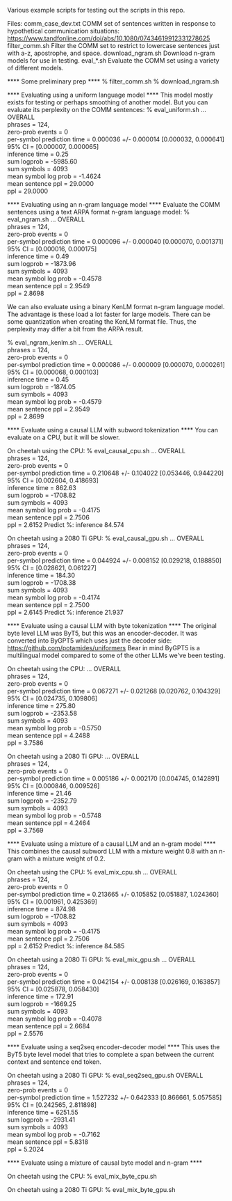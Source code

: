 Various example scripts for testing out the scripts in this repo.

Files:
    comm_case_dev.txt           COMM set of sentences written in response to hypothetical communication situations: https://www.tandfonline.com/doi/abs/10.1080/07434619912331278625
    filter_comm.sh              Filter the COMM set to restrict to lowercase sentences just with a-z, apostrophe, and space.
    download_ngram.sh           Download n-gram models for use in testing.
    eval_*.sh                   Evaluate the COMM set using a variety of different models.

**** Some preliminary prep ****
% filter_comm.sh
% download_ngram.sh

**** Evaluating using a uniform language model ****
This model mostly exists for testing or perhaps smoothing of another model.
But you can evaluate its perplexity on the COMM sentences:
% eval_uniform.sh
...
OVERALL         
phrases = 124,         
zero-prob events = 0         
per-symbol prediction time = 0.000036 +/- 0.000014 [0.000032, 0.000641]         
95% CI = [0.000007, 0.000065]         
inference time = 0.25        
sum logprob = -5985.60         
sum symbols = 4093         
mean symbol log prob = -1.4624         
mean sentence ppl = 29.0000         
ppl = 29.0000

**** Evaluating using an n-gram language model ****
Evaluate the COMM sentences using a text ARPA format n-gram language model:
% eval_ngram.sh
...
OVERALL         
phrases = 124,         
zero-prob events = 0         
per-symbol prediction time = 0.000096 +/- 0.000040 [0.000070, 0.001371]         
95% CI = [0.000016, 0.000175]         
inference time = 0.49        
sum logprob = -1873.96         
sum symbols = 4093         
mean symbol log prob = -0.4578         
mean sentence ppl = 2.9549         
ppl = 2.8698

We can also evaluate using a binary KenLM format n-gram language model.
The advantage is these load a lot faster for large models.
There can be some quantization when creating the KenLM format file.
Thus, the perplexity may differ a bit from the ARPA result.

% eval_ngram_kenlm.sh
...
OVERALL         
phrases = 124,         
zero-prob events = 0         
per-symbol prediction time = 0.000086 +/- 0.000009 [0.000070, 0.000261]         
95% CI = [0.000068, 0.000103]         
inference time = 0.45        
sum logprob = -1874.05         
sum symbols = 4093         
mean symbol log prob = -0.4579         
mean sentence ppl = 2.9549         
ppl = 2.8699

**** Evaluate using a causal LLM with subword tokenization ****
You can evaluate on a CPU, but it will be slower.

On cheetah using the CPU:
% eval_causal_cpu.sh
...
OVERALL         
phrases = 124,         
zero-prob events = 0         
per-symbol prediction time = 0.210648 +/- 0.104022 [0.053446, 0.944220]         
95% CI = [0.002604, 0.418693]         
inference time = 862.63        
sum logprob = -1708.82         
sum symbols = 4093         
mean symbol log prob = -0.4175         
mean sentence ppl = 2.7506         
ppl = 2.6152
Predict %: inference 84.574

On cheetah using a 2080 Ti GPU:
% eval_causal_gpu.sh
...
OVERALL         
phrases = 124,         
zero-prob events = 0         
per-symbol prediction time = 0.044924 +/- 0.008152 [0.029218, 0.188850]         
95% CI = [0.028621, 0.061227]         
inference time = 184.30        
sum logprob = -1708.38         
sum symbols = 4093         
mean symbol log prob = -0.4174         
mean sentence ppl = 2.7500         
ppl = 2.6145
Predict %: inference 21.937

**** Evaluate using a causal LLM with byte tokenization ****
The original byte level LLM was ByT5, but this was an encoder-decoder.
It was converted into ByGPT5 which uses just the decoder side: https://github.com/potamides/uniformers
Bear in mind ByGPT5 is a multilingual model compared to some of the other LLMs we've been testing.

On cheetah using the CPU:
...
OVERALL         
phrases = 124,         
zero-prob events = 0         
per-symbol prediction time = 0.067271 +/- 0.021268 [0.020762, 0.104329]         
95% CI = [0.024735, 0.109806]         
inference time = 275.80        
sum logprob = -2353.58         
sum symbols = 4093         
mean symbol log prob = -0.5750         
mean sentence ppl = 4.2488         
ppl = 3.7586

On cheetah using a 2080 Ti GPU:
...
OVERALL         
phrases = 124,         
zero-prob events = 0         
per-symbol prediction time = 0.005186 +/- 0.002170 [0.004745, 0.142891]         
95% CI = [0.000846, 0.009526]         
inference time = 21.46        
sum logprob = -2352.79         
sum symbols = 4093         
mean symbol log prob = -0.5748         
mean sentence ppl = 4.2464         
ppl = 3.7569

**** Evaluate using a mixture of a causal LLM and an n-gram model ****
This combines the causal subword LLM with a mixture weight 0.8 with an n-gram with a mixture weight of 0.2.

On cheetah using the CPU:
% eval_mix_cpu.sh
...
OVERALL         
phrases = 124,         
zero-prob events = 0         
per-symbol prediction time = 0.213665 +/- 0.105852 [0.051887, 1.024360]         
95% CI = [0.001961, 0.425369]         
inference time = 874.98        
sum logprob = -1708.82         
sum symbols = 4093         
mean symbol log prob = -0.4175         
mean sentence ppl = 2.7506         
ppl = 2.6152
Predict %: inference 84.585

On cheetah using a 2080 Ti GPU:
% eval_mix_gpu.sh
...
OVERALL         
phrases = 124,         
zero-prob events = 0         
per-symbol prediction time = 0.042154 +/- 0.008138 [0.026169, 0.163857]         
95% CI = [0.025878, 0.058430]         
inference time = 172.91        
sum logprob = -1669.25         
sum symbols = 4093         
mean symbol log prob = -0.4078         
mean sentence ppl = 2.6684         
ppl = 2.5576

**** Evaluate using a seq2seq encoder-decoder model ****
This uses the ByT5 byte level model that tries to complete a span between the current context and sentence end token.

On cheetah using a 2080 Ti GPU:
% eval_seq2seq_gpu.sh
OVERALL         
phrases = 124,         
zero-prob events = 0         
per-symbol prediction time = 1.527232 +/- 0.642333 [0.866661, 5.057585]         
95% CI = [0.242565, 2.811898]         
inference time = 6251.55        
sum logprob = -2931.41         
sum symbols = 4093         
mean symbol log prob = -0.7162         
mean sentence ppl = 5.8318         
ppl = 5.2024

**** Evaluate using a mixture of causal byte model and n-gram ****

On cheetah using the CPU:
% eval_mix_byte_cpu.sh

On cheetah using a 2080 Ti GPU:
% eval_mix_byte_gpu.sh